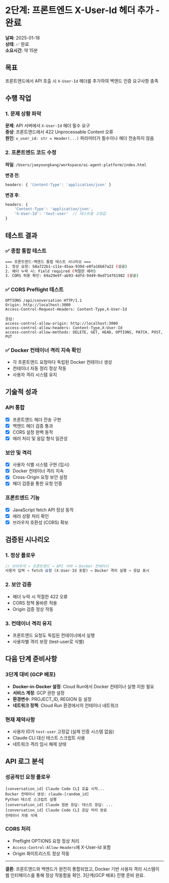 # 2단계: 프론트엔드 X-User-Id 헤더 추가 - 완료

**날짜**: 2025-01-18  
**상태**: ✅ 완료  
**소요시간**: 약 15분  

## 목표
프론트엔드에서 API 호출 시 `X-User-Id` 헤더를 추가하여 백엔드 인증 요구사항 충족

## 수행 작업

### 1. 문제 상황 파악
**문제**: API 서버에서 `X-User-Id` 헤더 필수 요구  
**증상**: 프론트엔드에서 422 Unprocessable Content 오류  
**원인**: `x_user_id: str = Header(...)` 파라미터가 필수이나 헤더 전송하지 않음

### 2. 프론트엔드 코드 수정
**파일**: `/Users/jaeyoungkang/workspace/ai-agent-platform/index.html`

**변경 전**:
```javascript
headers: { 'Content-Type': 'application/json' }
```

**변경 후**:
```javascript
headers: { 
    'Content-Type': 'application/json',
    'X-User-Id': 'test-user'  // 테스트용 고정값
}
```

## 테스트 결과

### ✅ 종합 통합 테스트
```bash
=== 프론트엔드-백엔드 통합 테스트 시나리오 ===
1. 정상 요청: b8a722b1-c11e-45aa-939d-e0fa16b67a22 (성공)
2. 헤더 누락 시: Field required (적절한 에러)
3. CORS 허용 확인: 69a29e9f-ab93-4dfd-9449-0ed714f61982 (성공)
```

### ✅ CORS Preflight 테스트
```http
OPTIONS /api/conversation HTTP/1.1
Origin: http://localhost:3000
Access-Control-Request-Headers: Content-Type,X-User-Id

응답:
access-control-allow-origin: http://localhost:3000
access-control-allow-headers: Content-Type,X-User-Id
access-control-allow-methods: DELETE, GET, HEAD, OPTIONS, PATCH, POST, PUT
```

### ✅ Docker 컨테이너 격리 지속 확인
- 각 프론트엔드 요청마다 독립된 Docker 컨테이너 생성
- 컨테이너 자동 정리 정상 작동
- 사용자 격리 시스템 유지

## 기술적 성과

### API 통합
- [x] 프론트엔드 헤더 전송 구현
- [x] 백엔드 헤더 검증 통과
- [x] CORS 설정 완벽 동작
- [x] 에러 처리 및 응답 형식 일관성

### 보안 및 격리
- [x] 사용자 식별 시스템 구현 (임시)
- [x] Docker 컨테이너 격리 지속
- [x] Cross-Origin 요청 보안 설정
- [x] 헤더 검증을 통한 요청 인증

### 프론트엔드 기능
- [x] JavaScript fetch API 정상 동작
- [x] 에러 상황 처리 확인
- [x] 브라우저 호환성 (CORS) 확보

## 검증된 시나리오

### 1. 정상 플로우
```javascript
// 브라우저 → 프론트엔드 → API 서버 → Docker 컨테이너
사용자 입력 → fetch 요청 (X-User-Id 포함) → Docker 격리 실행 → 응답 표시
```

### 2. 보안 검증
- 헤더 누락 시 적절한 422 오류
- CORS 정책 올바른 적용
- Origin 검증 정상 작동

### 3. 컨테이너 격리 유지
- 프론트엔드 요청도 독립된 컨테이너에서 실행
- 사용자별 격리 보장 (test-user로 식별)

## 다음 단계 준비사항

### 3단계 대비 (GCP 배포)
- **Docker-in-Docker 설정**: Cloud Run에서 Docker 컨테이너 실행 지원 필요
- **서비스 계정**: GCP 권한 설정
- **환경변수**: PROJECT_ID, REGION 등 설정
- **네트워크 정책**: Cloud Run 환경에서의 컨테이너 네트워크

### 현재 제약사항
- 사용자 ID가 `test-user` 고정값 (실제 인증 시스템 없음)
- Claude CLI 대신 테스트 스크립트 사용
- 네트워크 격리 임시 해제 상태

## API 로그 분석

### 성공적인 요청 플로우
```
[conversation_id] Claude Code CLI 호출 시작...
Docker 컨테이너 생성: claude-[random_id]
Python 테스트 스크립트 실행
[conversation_id] Claude 원본 응답: 테스트 응답: ...
[conversation_id] Claude Code CLI 응답 처리 완료
컨테이너 자동 삭제
```

### CORS 처리
- Preflight OPTIONS 요청 정상 처리
- `Access-Control-Allow-Headers`에 X-User-Id 포함
- Origin 화이트리스트 정상 작동

---

**결론**: 프론트엔드와 백엔드가 완전히 통합되었고, Docker 기반 사용자 격리 시스템이 웹 인터페이스를 통해 정상 작동함을 확인. 3단계(GCP 배포) 진행 준비 완료.